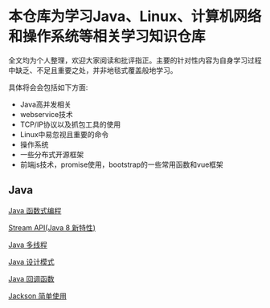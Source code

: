 # 本仓库为学习Java、Linux、计算机网络和操作系统等相关学习知识仓库

全文均为个人整理，欢迎大家阅读和批评指正。主要的针对性内容为自身学习过程中缺乏、不足且重要之处，并非地毯式覆盖般地学习。

具体将会会包括如下方面:
- Java高并发相关
- webservice技术
- TCP/IP协议以及抓包工具的使用
- Linux中易忽视且重要的命令
- 操作系统
- 一些分布式开源框架
- 前端js技术，promise使用，bootstrap的一些常用函数和vue框架

## Java
[Java 函数式编程](./Java/FunctionalCoding.md)

[Stream API(Java 8 新特性)](./Java/StreamApi.md)

[Java 多线程](./Java/MultiThread.md)

[Java 设计模式](./Java/DesignPattern.md)

[Java 回调函数](./Java/Callback.md)

[Jackson 简单使用](./Java/JacksonUsage.md)